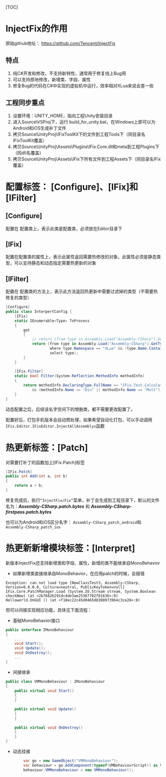 [TOC]



# InjectFix的作用

原始github地址： https://github.com/Tencent/InjectFix



## 特点

1. 纯C#开发和修改，不支持新特性，通常用于修复线上Bug用
2. 可以支持原地修改，新增类、字段、属性
3. 修复Bug的代码在C#中实现的虚拟机中运行，效率相对XLua来说会差一些



## 工程同步重点

1. 设置环境：UNITY_HOME，指向工程Unity安装目录
2. 进入Source\VSProj下，运行 build_for_unity.bat，在Windows上即可以为Android和iOS生成补丁文件
3. 拷贝Source\UnityProj\IFixToolKit下的文件到工程Tools下（同目录名IFixToolKit覆盖）
4. 拷贝Source\UnityProj\Assets\Plugins\IFix.Core.dll和meta到工程Plugins下（同dll名覆盖）
5. 拷贝Source\UnityProj\Assets\IFix下所有文件到工程Assets下（同目录名IFix覆盖）



# 配置标签： [Configure]、[IFix]和[IFilter]

## **[Configure]**

配置在 配置类上，表示此类是配置类，必须放在Editor目录下

## **[IFix]**

配置在配置类的属性上，表示此属性返回需要热修改的对象，此属性必须是静态类型，可以支持静态和动态指定需要热更新的对象

## **[IFilter]**

配置在 配置类的方法上，表示此方法返回热更新中需要过滤掉的类型（不需要热修复的类型）

```csharp
[Configure]
public class InterpertConfig {
    [IFix]
    static IEnumerable<Type> ToProcess
    {
        get
        {
            // return (from type in Assembly.Load("Assembly-CSharp").GetTypes() select type).ToList();
            return (from type in Assembly.Load("Assembly-CSharp").GetTypes()
                    where type.Namespace == "XLua" && !type.Name.Contains("<")
                    select type);
        }
    }
    
    [IFix.Filter]
    static bool Filter(System.Reflection.MethodInfo methodInfo)
    {
        return methodInfo.DeclaringType.FullName == "IFix.Test.Calculator" 
            && (methodInfo.Name == "Div" || methodInfo.Name == "Mult");
    }
}
```

 动态配置之后，后续该名字空间下的增删类，都不需要更改配置了。

配置好后，打包手机版本会自动预处理，如果希望自动化打包，可以手动调用`IFix.Editor.IFixEditor.InjectAllAssemblys`函数

 

# 热更新标签：[Patch]

对需要打补丁的函数加上[IFix.Patch]标签

```csharp
[IFix.Patch]
public int Add(int a, int b)
{
    return a + b;
}
```

 

修复完成后，执行`“InjectFix/Fix”`菜单，补丁会生成到工程目录下，默认的文件名为：***Assembly-CSharp.patch.bytes*** 和 ***Assembly-CSharp-firstpass.patch.bytes***

也可以为Android和iOS区分名字： `Assembly-CSharp_patch_android`和`Assembly-CSharp_patch_ios`

 

# 热更新新增模块标签：[Interpret]

新版本InjectFix还支持新增类和字段、属性，新增的类不能继承自MonoBehavior

- 如果新增类直接继承自MonoBehavior，在应用patch的时候，会报错

```
Exception: can not load type [NewClassTest3, Assembly-CSharp, Version=0.0.0.0, Culture=neutral, PublicKeyToken=null]
IFix.Core.PatchManager.Load (System.IO.Stream stream, System.Boolean checkNew) (at <2b76826291dc4de3ae25367702f81636>:0)
Helloworld.OnGUI () (at <f10ec22c45d0465d8300973964c3ce26>:0)
```

但可以间接实现相应功能，具体见下面流程：

- 基础MonoBehavior接口

```csharp
public interface IMonoBehaviour
{
    ...
    void Start();
    void Update();
    void OnDestroy();
    ...
}
```

- 间接继承

```csharp
public class VMMonoBehaviour : IMonoBehaviour
{
    public virtual void Start()
    {
    }
    
    public virtual void Update()
    {
    }
    
    public virtual void OnDestroy()
    {
    }
}
```

- 动态挂接

```csharp
        var go = new GameObject("VMMonoBehaviour");
        var behaviour = go.AddComponent(typeof(VMBehaviourScript)) as VMBehaviourScript;
        behaviour.VMMonoBehaviour = new VMMonoBehaviour();
```

 

